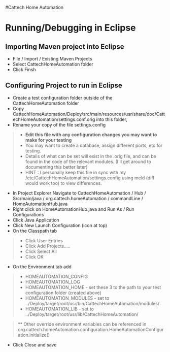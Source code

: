 #Cattech Home Automation



# Running/Debugging in Eclipse

## Importing Maven project into Eclipse

- File / Import / Existing Maven Projects
- Select CattechHomeAutomation folder
- Click Finsh

## Configuring Project to run in Eclipse

- Create a test configuration folder outside of the CattechHomeAutomation folder 
- Copy CattechHomeAutomation/Deploy/src/main/resources/usr/share/doc/CattechHomeAutomation/settings.conf.orig into this folder, 
- Rename your copy of the file settings.config

> - **Edit this file with any configuration changes you may want to make for your testing**
> - You may want to create a database, assign different ports, etc for testing.
> - Details of what can be set will exist in the .orig file, and can be found in the code of the relevant modules. (I'll get around to documenting this better later)
> - HINT : I personally keep this file in sync with my /etc/CattechHomeAutomation/settings.config using meld (diff would work too) to view differences.

- In Project Explorer Navigate to CattechHomeAutomation / Hub / Src/main/java / org.cattech.homeAutomation / commandLine / HomeAutomationHub.java
- Right click on HomeAutomationHub.java and Run As / Run Configurations
- Click Java Application
- Click New Launch Configuration (icon at top)
- On the Classpath tab

> - Click User Entries
> - Click Add Projects.....
> - Click Select All
> - Click OK

- On the Environment tab add

> - HOMEAUTOMATION_CONFIG
> - HOMEAUTOMATION_LOG
> - HOMEAUTOMATION_HOME - set these 3 to the path to your test configuration folder (created above)
> - HOMEAUTOMATION_MODULES - set to ../Deploy/target/root/usr/bin/CattechHomeAutomation/modules/
> - HOMEAUTOMATION_LIB - set to ../Deploy/target/root/usr/lib/CattechHomeAutomation/

>
> ** Other override environment variables can be referenced in org.cattech.homeAutomation.configuration.HomeAutomationConfiguration.initialize()

- Click Close and save
